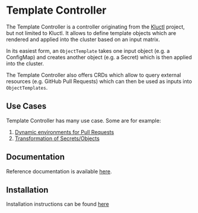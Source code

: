 # Template Controller

The Template Controller is a controller originating from the [Kluctl](https://kluctl.io) project, but not limited to
Kluctl. It allows to define template objects which are rendered and applied into the cluster based on an input matrix.

In its easiest form, an `ObjectTemplate` takes one input object (e.g. a ConfigMap) and creates another object
(e.g. a Secret) which is then applied into the cluster.

The Template Controller also offers CRDs which allow to query external resources (e.g. GitHub Pull Requests) which can
then be used as inputs into `ObjectTemplates`.

## Use Cases

Template Controller has many use case. Some are for example:
1. [Dynamic environments for Pull Requests](./docs/use-case-gitops.md)
2. [Transformation of Secrets/Objects](./docs/use-case-transformation.md)

## Documentation

Reference documentation is available [here](./docs/spec/v1alpha1).

## Installation

Installation instructions can be found [here](./docs/install.md)
